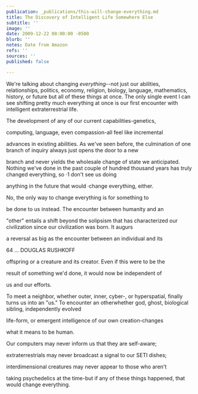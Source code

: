 ```yaml
---
publication: _publications/this-will-change-everything.md
title: The Discovery of Intelligent Life Somewhere Else
subtitle: ''
image: ''
date: 2009-12-22 00:00:00 -0500
blurb: ''
notes: Date from Amazon
refs: ''
sources: ''
published: false

---
```

We're talking about changing _everything_--not just our abilities, relationships, politics, economy, religion, biology, language, mathematics, history, or future but all of these things at once. The only single event I can see shifting pretty much everything at once is our first encounter with intelligent extraterrestrial life.

The development of any of our current capabilities-genetics,

computing, language, even compassion-all feel like incremental

advances in existing abilities. As we've seen before, the culmination of one branch of inquiry always just opens the door to a new

branch and never yields the wholesale change of state we anticipated. Nothing we've done in the past couple of hundred thousand years has truly changed everything, so ·1 don't see us doing

anything in the future that would ·change everything, either.

No, the only way to change everything is for something to

be done to us instead. The encounter between humanity and an

"other" entails a shift beyond the solipsism that has characterized our civilization since our civilization was born. It augurs

a reversal as big as the encounter between an individual and its

64 ... DOUGLAS RUSHKOFF

offspring or a creature and its creator. Even if this were to be the

result of something we'd done, it would now be independent of

us and our efforts.

To meet a neighbor, whether outer, inner, cyber-, or hyperspatial, finally turns us into an "us." To encounter an otherwhether god, ghost, biological sibling, independently evolved

life-form, or emergent intelligence of our own creation-changes

what it means to be human.

Our computers may never inform us that they are self-aware;

extraterrestrials may never broadcast a signal to our SETI dishes;

interdimensional creatures may never appear to those who aren't

taking psychedelics at the time-but if any of these things happened, that would change everything.